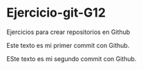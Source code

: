# Ejercicio-git-G12
Ejercicios para crear repositorios en Github

Este texto es mi primer commit con Github.

ESte texto es mi segundo commit con Github.
